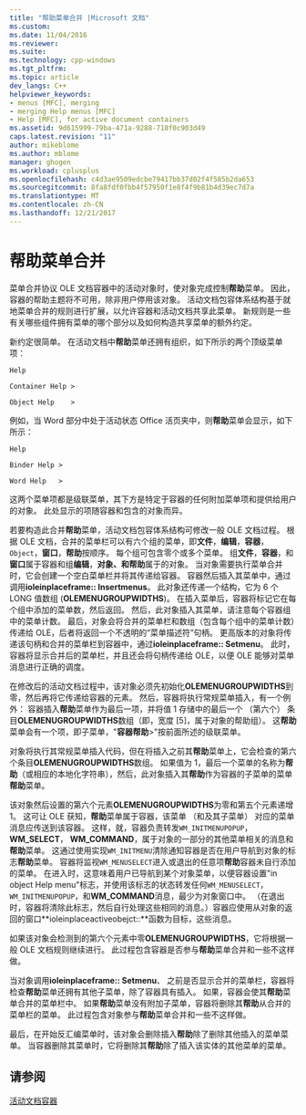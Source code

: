 ```yaml
---
title: "帮助菜单合并 |Microsoft 文档"
ms.custom: 
ms.date: 11/04/2016
ms.reviewer: 
ms.suite: 
ms.technology: cpp-windows
ms.tgt_pltfrm: 
ms.topic: article
dev_langs: C++
helpviewer_keywords:
- menus [MFC], merging
- merging Help menus [MFC]
- Help [MFC], for active document containers
ms.assetid: 9d615999-79ba-471a-9288-718f0c903d49
caps.latest.revision: "11"
author: mikeblome
ms.author: mblome
manager: ghogen
ms.workload: cplusplus
ms.openlocfilehash: c4d3ae9509edcbe79417bb37d02f4f585b2da653
ms.sourcegitcommit: 8fa8fdf0fbb4f57950f1e8f4f9b81b4d39ec7d7a
ms.translationtype: MT
ms.contentlocale: zh-CN
ms.lasthandoff: 12/21/2017
---
```

# <a name="help-menu-merging"></a>帮助菜单合并
菜单合并协议 OLE 文档容器中的活动对象时，使对象完成控制**帮助**菜单。 因此，容器的帮助主题将不可用，除非用户停用该对象。 活动文档包容体系结构基于就地菜单合并的规则进行扩展，以允许容器和活动文档共享此菜单。 新规则是一些有关哪些组件拥有菜单的哪个部分以及如何构造共享菜单的额外约定。  
  
 新约定很简单。 在活动文档中**帮助**菜单还拥有组织，如下所示的两个顶级菜单项：  
  
 `Help`  
  
 `Container Help >`  
  
 `Object Help    >`  
  
 例如，当 Word 部分中处于活动状态 Office 活页夹中，则**帮助**菜单会显示，如下所示：  
  
 `Help`  
  
 `Binder Help >`  
  
 `Word Help   >`  
  
 这两个菜单项都是级联菜单，其下方是特定于容器的任何附加菜单项和提供给用户的对象。 此处显示的项随容器和包含的对象而异。  
  
 若要构造此合并**帮助**菜单，活动文档包容体系结构可修改一般 OLE 文档过程。 根据 OLE 文档，合并的菜单栏可以有六个组的菜单，即**文件**，**编辑**，**容器**， `Object`，**窗口**，**帮助**按顺序。 每个组可包含零个或多个菜单。 组**文件**，**容器**，和**窗口**属于容器和组**编辑**，**对象、**和**帮助**属于的对象。 当对象需要执行菜单合并时，它会创建一个空白菜单栏并将其传递给容器。 容器然后插入其菜单中，通过调用**ioleinplaceframe:: Insertmenus**。 此对象还传递一个结构，它为 6 个 LONG 值数组 (**OLEMENUGROUPWIDTHS**)。 在插入菜单后，容器将标记它在每个组中添加的菜单数，然后返回。 然后，此对象插入其菜单，请注意每个容器组中的菜单计数。 最后，对象会将合并的菜单栏和数组（包含每个组中的菜单计数）传递给 OLE，后者将返回一个不透明的“菜单描述符”句柄。 更高版本的对象将传递该句柄和合并的菜单栏到容器中，通过**ioleinplaceframe:: Setmenu**。 此时，容器将显示合并后的菜单栏，并且还会将句柄传递给 OLE，以便 OLE 能够对菜单消息进行正确的调度。  
  
 在修改后的活动文档过程中，该对象必须先初始化**OLEMENUGROUPWIDTHS**到零，然后再将它传递给容器的元素。 然后，容器将执行常规菜单插入，有一个例外： 容器插入**帮助**菜单作为最后一项，并将值 1 存储中的最后一个 （第六个） 条目**OLEMENUGROUPWIDTHS**数组（即，宽度 [5]，属于对象的帮助组）。 这**帮助**菜单会有一个项，即子菜单，"**容器帮助**>"按前面所述的级联菜单。  
  
 对象将执行其常规菜单插入代码，但在将插入之前其**帮助**菜单上，它会检查的第六个条目**OLEMENUGROUPWIDTHS**数组。 如果值为 1，最后一个菜单的名称为**帮助**（或相应的本地化字符串），然后，此对象插入其**帮助**作为容器的子菜单的菜单**帮助**菜单。  
  
 该对象然后设置的第六个元素**OLEMENUGROUPWIDTHS**为零和第五个元素递增 1。 这可让 OLE 获知，**帮助**菜单属于容器，该菜单 （和及其子菜单） 对应的菜单消息应传送到该容器。 这样，就，容器负责转发`WM_INITMENUPOPUP`， **WM_SELECT**， **WM_COMMAND**，属于对象的一部分的其他菜单相关的消息和**帮助**菜单。 这通过使用实现`WM_INITMENU`清除通知容器是否在用户导航到对象的标志**帮助**菜单。 容器将监视`WM_MENUSELECT`进入或退出的任意项**帮助**容器未自行添加的菜单。 在进入时，这意味着用户已导航到某个对象菜单，以便容器设置"in object Help menu"标志，并使用该标志的状态转发任何`WM_MENUSELECT`， `WM_INITMENUPOPUP`，和**WM_COMMAND**消息，最少为对象窗口中。 （在退出时，容器将清除此标志，然后自行处理这些相同的消息。）容器应使用从对象的返回的窗口**ioleinplaceactiveobejct::**函数为目标，这些消息。  
  
 如果该对象会检测到的第六个元素中零**OLEMENUGROUPWIDTHS**，它将根据一般 OLE 文档规则继续进行。 此过程包含容器是否参与**帮助**菜单合并和一些不这样做。  
  
 当对象调用**ioleinplaceframe:: Setmenu**、 之前是否显示合并的菜单栏，容器将检查**帮助**菜单还拥有其他子菜单，除了容器具有插入。 如果，容器会使其**帮助**菜单合并的菜单栏中。 如果**帮助**菜单没有附加子菜单，容器将删除其**帮助**从合并的菜单栏的菜单。 此过程包含对象参与**帮助**菜单合并和一些不这样做。  
  
 最后，在开始反汇编菜单时，该对象会删除插入**帮助**除了删除其他插入的菜单菜单。 当容器删除其菜单时，它将删除其**帮助**除了插入该实体的其他菜单的菜单。  
  
## <a name="see-also"></a>请参阅  
 [活动文档容器](../mfc/active-document-containers.md)

